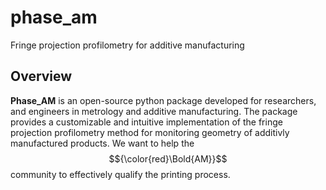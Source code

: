 # phase_am
Fringe projection profilometry for additive manufacturing

## Overview

**Phase_AM** is an open-source python package developed for researchers, and engineers in metrology and additive manufacturing. The package provides a customizable and intuitive implementation of the fringe projection profilometry method for monitoring geometry of additivly manufactured products. We want to help the $${\color{red}\Bold{AM}}$$ community to effectively qualify the printing process.


